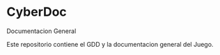 # CyberDoc
Documentacion General

Este repositorio contiene el GDD y la documentacion general del Juego.
